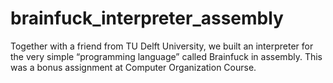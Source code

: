 # brainfuck_interpreter_assembly
Together with a friend from TU Delft University, we built an interpreter for the very simple “programming language” called Brainfuck in assembly. This was a bonus assignment at Computer Organization Course.
